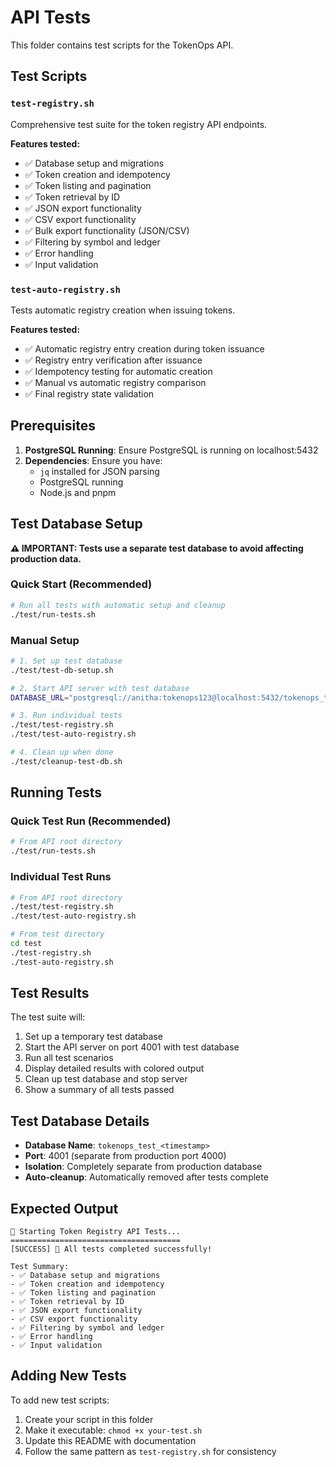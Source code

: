 # API Tests

This folder contains test scripts for the TokenOps API.

## Test Scripts

### `test-registry.sh`
Comprehensive test suite for the token registry API endpoints.

**Features tested:**
- ✅ Database setup and migrations
- ✅ Token creation and idempotency
- ✅ Token listing and pagination
- ✅ Token retrieval by ID
- ✅ JSON export functionality
- ✅ CSV export functionality
- ✅ Bulk export functionality (JSON/CSV)
- ✅ Filtering by symbol and ledger
- ✅ Error handling
- ✅ Input validation

### `test-auto-registry.sh`
Tests automatic registry creation when issuing tokens.

**Features tested:**
- ✅ Automatic registry entry creation during token issuance
- ✅ Registry entry verification after issuance
- ✅ Idempotency testing for automatic creation
- ✅ Manual vs automatic registry comparison
- ✅ Final registry state validation

## Prerequisites

1. **PostgreSQL Running**: Ensure PostgreSQL is running on localhost:5432
2. **Dependencies**: Ensure you have:
   - `jq` installed for JSON parsing
   - PostgreSQL running
   - Node.js and pnpm

## Test Database Setup

**⚠️ IMPORTANT: Tests use a separate test database to avoid affecting production data.**

### Quick Start (Recommended)
```bash
# Run all tests with automatic setup and cleanup
./test/run-tests.sh
```

### Manual Setup
```bash
# 1. Set up test database
./test/test-db-setup.sh

# 2. Start API server with test database
DATABASE_URL="postgresql://anitha:tokenops123@localhost:5432/tokenops_test_1234567890" npm run dev

# 3. Run individual tests
./test/test-registry.sh
./test/test-auto-registry.sh

# 4. Clean up when done
./test/cleanup-test-db.sh
```

## Running Tests

### Quick Test Run (Recommended)
```bash
# From API root directory
./test/run-tests.sh
```

### Individual Test Runs
```bash
# From API root directory
./test/test-registry.sh
./test/test-auto-registry.sh

# From test directory
cd test
./test-registry.sh
./test-auto-registry.sh
```

## Test Results

The test suite will:
1. Set up a temporary test database
2. Start the API server on port 4001 with test database
3. Run all test scenarios
4. Display detailed results with colored output
5. Clean up test database and stop server
6. Show a summary of all tests passed

## Test Database Details

- **Database Name**: `tokenops_test_<timestamp>`
- **Port**: 4001 (separate from production port 4000)
- **Isolation**: Completely separate from production database
- **Auto-cleanup**: Automatically removed after tests complete

## Expected Output

```
🚀 Starting Token Registry API Tests...
======================================
[SUCCESS] 🎉 All tests completed successfully!

Test Summary:
- ✅ Database setup and migrations
- ✅ Token creation and idempotency
- ✅ Token listing and pagination
- ✅ Token retrieval by ID
- ✅ JSON export functionality
- ✅ CSV export functionality
- ✅ Filtering by symbol and ledger
- ✅ Error handling
- ✅ Input validation
```

## Adding New Tests

To add new test scripts:
1. Create your script in this folder
2. Make it executable: `chmod +x your-test.sh`
3. Update this README with documentation
4. Follow the same pattern as `test-registry.sh` for consistency
